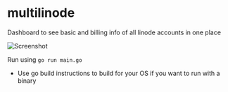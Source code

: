 # multilinode
Dashboard to see basic and billing info of all linode accounts in one place

![Screenshot](./docs/Multinode.png)

Run using `go run main.go`
* Use go build instructions to build for your OS if you want to run with a binary